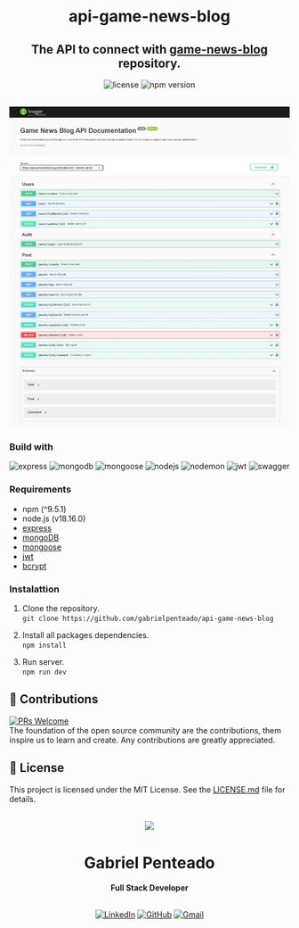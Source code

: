 <h1 align="center">
  <strong>api-game-news-blog</strong>
</h1>

<h2 align="center">
  The API to connect with <a href="https://github.com/gabrielpenteado/game-news-blog">game-news-blog</a> repository.
</h2>

<div align="center"> 
  <img src="https://img.shields.io/github/license/gabrielpenteado/api-game-news-blog?color=informational&style=flat-square" alt="license"/>
  
  <img src="https://img.shields.io/static/v1?label=npm&message=v9.5.1&color=informational&style=flat-square" alt="npm version">
</div>

<br>

<p align="center">
    <img src="https://raw.githubusercontent.com/gabrielpenteado/api-game-news-blog/main/public/swagger.jpeg"> 
</p>

### Build with

![express](https://img.shields.io/badge/Express-000?logo=express&logoColor=fff&style=for-the-badge)
![mongodb](https://img.shields.io/badge/MongoDB-47A248?logo=mongodb&logoColor=fff&style=for-the-badge)
![mongoose](https://img.shields.io/badge/Mongoose-800?logo=mongoose&logoColor=fff&style=for-the-badge)
![nodejs](https://img.shields.io/badge/Node.js-339933?style=for-the-badge&logo=nodedotjs&logoColor=white)
![nodemon](https://img.shields.io/badge/Nodemon-76D04B?logo=nodemon&logoColor=fff&style=for-the-badge)
![jwt](https://img.shields.io/badge/JSON%20Web%20Tokens-000?logo=jsonwebtokens&logoColor=fff&style=for-the-badge)
![swagger](https://img.shields.io/badge/Swagger-85EA2D?logo=swagger&logoColor=000&style=for-the-badge)

### Requirements

- npm (^9.5.1)
- node.js (v18.16.0)
- [express](https://expressjs.com/pt-br/)
- [mongoDB](https://www.mongodb.com/)
- [mongoose](https://mongoosejs.com/)
- [jwt](https://jwt.io/)
- [bcrypt](https://www.npmjs.com/package/bcrypt)

### Instalattion

1. Clone the repository.<br>
   `git clone https://github.com/gabrielpenteado/api-game-news-blog`

2. Install all packages dependencies.<br>
   `npm install`

3. Run server.<br>
   `npm run dev`
   <br>

## 🤝 Contributions

[![PRs Welcome](https://img.shields.io/badge/PRs-welcome-brightgreen.svg?style=flat-square)](http://makeapullrequest.com)<br>
The foundation of the open source community are the contributions, them inspire us to learn and create. Any contributions are greatly appreciated.

## 📄 License

This project is licensed under the MIT License. See the [LICENSE.md](https://github.com/gabrielpenteado/api-game-news-blog/blob/main/LICENSE.md) file for details.
<br>
<br>

<div align="center">
  <img src="https://images.weserv.nl/?url=avatars.githubusercontent.com/u/63300269?v=4&h=100&w=100&fit=cover&mask=circle&maxage=7d" />
  <h1>Gabriel Penteado</h1>
  <strong>Full Stack Developer</strong>
  <br/>
  <br/>

[![LinkedIn](https://img.shields.io/badge/LinkedIn-0077B5?style=for-the-badge&logo=linkedin&logoColor=white)](https://www.linkedin.com/in/gabriel-penteado)
[![GitHub](https://img.shields.io/badge/GitHub-100000?style=for-the-badge&logo=github&logoColor=white)](https://github.com/gabrielpenteado)
[![Gmail](https://img.shields.io/badge/gabripenteado@gmail.com-D14836?style=for-the-badge&logo=gmail&logoColor=white)](mailto:gabripenteado@gmail.com)
<br />
<br />

</div>
